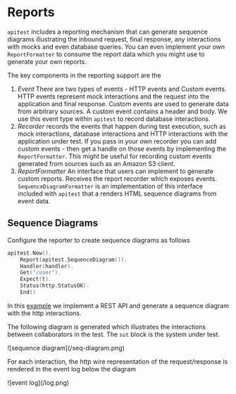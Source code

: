 # Reports

`apitest` includes a reporting mechanism that can generate sequence diagrams illustrating the inbound request, final response, any interactions with mocks and even database queries. You can even implement your own `ReportFormatter` to consume the report data which you might use to generate your own reports.

The key components in the reporting support are the

1. *Event* There are two types of events - HTTP events and Custom events. HTTP events represent mock interactions and the request into the application and final response. Custom events are used to generate data from arbitrary sources. A custom event contains a header and body. We use this event type within `apitest` to record database interactions.
1. *Recorder* records the events that happen during test execution, such as mock interactions, database interactions and HTTP interactions with the application under test. If you pass in your own recorder you can add custom events - then get a handle on those events by implementing the `ReportFormatter`. This might be useful for recording custom events generated from sources such as an Amazon S3 client.
1. *ReportFormatter* An interface that users can implement to generate custom reports. Receives the report recorder which exposes events. `SequenceDiagramFormatter` is an implementation of this interface included with `apitest` that a renders HTML sequence diagrams from event data.

## Sequence Diagrams

Configure the reporter to create sequence diagrams as follows

```go
apitest.New().
	Report(apitest.SequenceDiagram()).
	Handler(handler).
	Get("/user").
	Expect(t).
	Status(http.StatusOK).
	End()
```

In this [example](https://github.com/steinfletcher/apitest/tree/master/examples/sequence-diagrams) we implement a REST API and generate a sequence diagram with the http interactions.

The following diagram is generated which illustrates the interactions between collaborators in the test. The `sut` block is the system under test.

<span class="seqDiagIm">
![sequence diagram](/seq-diagram.png)
</span>

For each interaction, the http wire representation of the request/response is rendered in the event log below the diagram

<span class="eveLog">
![event log](/log.png)
</span>

